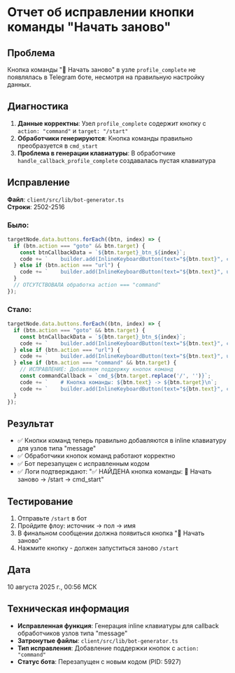 # Отчет об исправлении кнопки команды "Начать заново"

## Проблема
Кнопка команды "🔄 Начать заново" в узле `profile_complete` не появлялась в Telegram боте, несмотря на правильную настройку данных.

## Диагностика
1. **Данные корректны**: Узел `profile_complete` содержит кнопку с `action: "command"` и `target: "/start"`
2. **Обработчики генерируются**: Кнопка команды правильно преобразуется в `cmd_start` 
3. **Проблема в генерации клавиатуры**: В обработчике `handle_callback_profile_complete` создавалась пустая клавиатура

## Исправление
**Файл**: `client/src/lib/bot-generator.ts`  
**Строки**: 2502-2516

### Было:
```typescript
targetNode.data.buttons.forEach((btn, index) => {
  if (btn.action === "goto" && btn.target) {
    const btnCallbackData = `${btn.target}_btn_${index}`;
    code += `    builder.add(InlineKeyboardButton(text="${btn.text}", callback_data="${btnCallbackData}"))\n`;
  } else if (btn.action === "url") {
    code += `    builder.add(InlineKeyboardButton(text="${btn.text}", url="${btn.url || '#'}"))\n`;
  }
  // ОТСУТСТВОВАЛА обработка action === "command"
});
```

### Стало:
```typescript
targetNode.data.buttons.forEach((btn, index) => {
  if (btn.action === "goto" && btn.target) {
    const btnCallbackData = `${btn.target}_btn_${index}`;
    code += `    builder.add(InlineKeyboardButton(text="${btn.text}", callback_data="${btnCallbackData}"))\n`;
  } else if (btn.action === "url") {
    code += `    builder.add(InlineKeyboardButton(text="${btn.text}", url="${btn.url || '#'}"))\n`;
  } else if (btn.action === "command" && btn.target) {
    // ИСПРАВЛЕНИЕ: Добавляем поддержку кнопок команд
    const commandCallback = `cmd_${btn.target.replace('/', '')}`;
    code += `    # Кнопка команды: ${btn.text} -> ${btn.target}\n`;
    code += `    builder.add(InlineKeyboardButton(text="${btn.text}", callback_data="${commandCallback}"))\n`;
  }
});
```

## Результат
- ✅ Кнопки команд теперь правильно добавляются в inline клавиатуру для узлов типа "message"
- ✅ Обработчики кнопок команд работают корректно  
- ✅ Бот перезапущен с исправленным кодом
- ✅ Логи подтверждают: "✅ НАЙДЕНА кнопка команды: 🔄 Начать заново -> /start -> cmd_start"

## Тестирование
1. Отправьте `/start` в бот
2. Пройдите флоу: источник → пол → имя  
3. В финальном сообщении должна появиться кнопка "🔄 Начать заново"
4. Нажмите кнопку - должен запуститься заново `/start`

## Дата
10 августа 2025 г., 00:56 МСК

## Техническая информация
- **Исправленная функция**: Генерация inline клавиатуры для callback обработчиков узлов типа "message"
- **Затронутые файлы**: `client/src/lib/bot-generator.ts`
- **Тип исправления**: Добавление поддержки кнопок с `action: "command"`
- **Статус бота**: Перезапущен с новым кодом (PID: 5927)